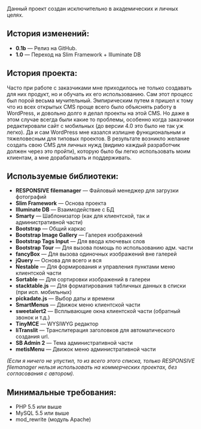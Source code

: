 Данный проект создан исключительно в академических и личных целях.

<h2>История изменений:</h2>
<ul>
<li><b>0.1b</b> — Релиз на GitHub.</li>
<li><b>1.0</b> — Переход на Slim Framework + Illuminate DB</li>
</ul>

<h2>История проекта:</h2>

Часто при работе с заказчиками мне приходилось не только создавать для них продукт, но и обучать их его использованию. Сам этот процесс был порой весьма мучительный. Эмпирическим путем я пришел к тому что из всех открытых CMS проще всего было объяснять работу в WordPress, и довольно долго я делал проекты на этой CMS. Но даже в этом случае всегда были какие то проблемы, особенно когда заказчики редактировали сайт с мобильных (до версии 4.0 это было не так уж легко). Да и сам  WordPress мне казался излишне функциональным и тяжеловесным для типовых проектов. В результате возникло желание создать свою CMS для личных нужд (видимо каждый разработчик должен через это пройти), которую было бы легко использовать моим клиентам, а мне дорабатывать и поддерживать. 

<h2>Используемые библиотеки:</h2>

<ul>
<li><b>RESPONSIVE filemanager</b> — Файловый менеджер для загрузки фотографий</li>
<li><b>Slim Framework</b> — Основа проекта</li>
<li><b>Illuminate DB</b> — Взаимодействие с БД</li>
<li><b>Smarty</b> — Шаблонизатор (как для клиентской, так и административной части)</li>
<li><b>Bootstrap</b> — Общий каркас</li>
<li><b>Bootstrap Image Gallery</b> — Галерея изображений</li>
<li><b>Bootstrap Tags Input</b> — Для ввода ключевых слов</li>
<li><b>Bootstrap Tour</b> — Для вызова помощь по использованию адм. части</li>
<li><b>fancyBox</b> — Для вызова одиночных изображений вне галерей</li>
<li><b>jQuery</b> — Основа для всего и вся</li>
<li><b>Nestable</b> — Для формирования и управления пунктами меню клиентской части</li>
<li><b>Sortable</b> — Для сортировки изображений в галереи</li>
<li><b>stacktable.js</b> — Для форматирования табличных данных в списки (при исп. мобильных)</li>
<li><b>pickadate.js</b> — Выбор даты и времени</li>
<li><b>SmartMenus</b> — Движок меню клиентской части</li>
<li><b>sweetalert2</b> — Всплывающие окна клиентской части (обратный звонок и т.д.)</li>
<li><b>TinyMCE</b> — WYSIWYG редактор</li>
<li><b>liTranslit</b> — Транслитерация заголовков для автоматического создания url.</li>
<li><b>SB Admin 2</b> — Тема административной части</li>
<li><b>metisMenu</b> — Движок меню административной части</li>
</ul>

<i>(Если я ничего не упустил, то из всего этого списка, только RESPONSIVE filemanager нельзя использовать на коммерческих проектах, без согласования с автором).</i>

<h2>Минимальные требования:</h2>
<ul>
<li>PHP 5.5 или выше</li>
<li>MySQL 5.5 или выше</li>
<li>mod_rewrite (модуль Apache)</li>
</ul>
